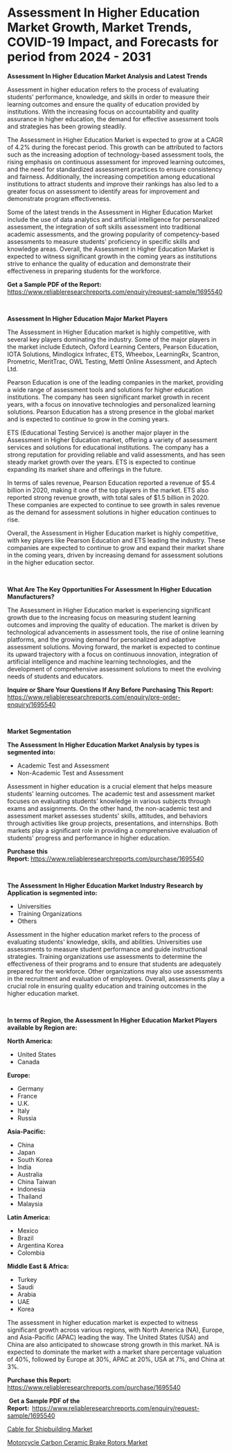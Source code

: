 <p><h1>Assessment In Higher Education Market Growth, Market Trends, COVID-19 Impact, and Forecasts for period from 2024 - 2031</h1></p><p><strong>Assessment In Higher Education Market Analysis and Latest Trends</strong></p>
<p><p>Assessment in higher education refers to the process of evaluating students' performance, knowledge, and skills in order to measure their learning outcomes and ensure the quality of education provided by institutions. With the increasing focus on accountability and quality assurance in higher education, the demand for effective assessment tools and strategies has been growing steadily.</p><p>The Assessment in Higher Education Market is expected to grow at a CAGR of 4.2% during the forecast period. This growth can be attributed to factors such as the increasing adoption of technology-based assessment tools, the rising emphasis on continuous assessment for improved learning outcomes, and the need for standardized assessment practices to ensure consistency and fairness. Additionally, the increasing competition among educational institutions to attract students and improve their rankings has also led to a greater focus on assessment to identify areas for improvement and demonstrate program effectiveness.</p><p>Some of the latest trends in the Assessment in Higher Education Market include the use of data analytics and artificial intelligence for personalized assessment, the integration of soft skills assessment into traditional academic assessments, and the growing popularity of competency-based assessments to measure students' proficiency in specific skills and knowledge areas. Overall, the Assessment in Higher Education Market is expected to witness significant growth in the coming years as institutions strive to enhance the quality of education and demonstrate their effectiveness in preparing students for the workforce.</p></p>
<p><strong>Get a Sample PDF of the Report:&nbsp;</strong> <a href="https://www.reliableresearchreports.com/enquiry/request-sample/1695540">https://www.reliableresearchreports.com/enquiry/request-sample/1695540</a></p>
<p>&nbsp;</p>
<p><strong>Assessment In Higher Education Major Market Players</strong></p>
<p><p>The Assessment in Higher Education market is highly competitive, with several key players dominating the industry. Some of the major players in the market include Edutech, Oxford Learning Centers, Pearson Education, IOTA Solutions, Mindlogicx Infratec, ETS, Wheebox, LearningRx, Scantron, Prometric, MeritTrac, OWL Testing, Mettl Online Assessment, and Aptech Ltd.</p><p>Pearson Education is one of the leading companies in the market, providing a wide range of assessment tools and solutions for higher education institutions. The company has seen significant market growth in recent years, with a focus on innovative technologies and personalized learning solutions. Pearson Education has a strong presence in the global market and is expected to continue to grow in the coming years.</p><p>ETS (Educational Testing Service) is another major player in the Assessment in Higher Education market, offering a variety of assessment services and solutions for educational institutions. The company has a strong reputation for providing reliable and valid assessments, and has seen steady market growth over the years. ETS is expected to continue expanding its market share and offerings in the future.</p><p>In terms of sales revenue, Pearson Education reported a revenue of $5.4 billion in 2020, making it one of the top players in the market. ETS also reported strong revenue growth, with total sales of $1.5 billion in 2020. These companies are expected to continue to see growth in sales revenue as the demand for assessment solutions in higher education continues to rise.</p><p>Overall, the Assessment in Higher Education market is highly competitive, with key players like Pearson Education and ETS leading the industry. These companies are expected to continue to grow and expand their market share in the coming years, driven by increasing demand for assessment solutions in the higher education sector.</p></p>
<p>&nbsp;</p>
<p><strong>What Are The Key Opportunities For Assessment In Higher Education Manufacturers?</strong></p>
<p><p>The Assessment in Higher Education market is experiencing significant growth due to the increasing focus on measuring student learning outcomes and improving the quality of education. The market is driven by technological advancements in assessment tools, the rise of online learning platforms, and the growing demand for personalized and adaptive assessment solutions. Moving forward, the market is expected to continue its upward trajectory with a focus on continuous innovation, integration of artificial intelligence and machine learning technologies, and the development of comprehensive assessment solutions to meet the evolving needs of students and educators.</p></p>
<p><strong>Inquire or Share Your Questions If Any Before Purchasing This Report:</strong> <a href="https://www.reliableresearchreports.com/enquiry/pre-order-enquiry/1695540">https://www.reliableresearchreports.com/enquiry/pre-order-enquiry/1695540</a></p>
<p>&nbsp;</p>
<p><strong>Market Segmentation</strong></p>
<p><strong>The Assessment In Higher Education Market Analysis by types is segmented into:</strong></p>
<p><ul><li>Academic Test and Assessment</li><li>Non-Academic Test and Assessment</li></ul></p>
<p><p>Assessment in higher education is a crucial element that helps measure students' learning outcomes. The academic test and assessment market focuses on evaluating students' knowledge in various subjects through exams and assignments. On the other hand, the non-academic test and assessment market assesses students' skills, attitudes, and behaviors through activities like group projects, presentations, and internships. Both markets play a significant role in providing a comprehensive evaluation of students' progress and performance in higher education.</p></p>
<p><strong>Purchase this Report:&nbsp;</strong><a href="https://www.reliableresearchreports.com/purchase/1695540">https://www.reliableresearchreports.com/purchase/1695540</a></p>
<p>&nbsp;</p>
<p><strong>The Assessment In Higher Education Market Industry Research by Application is segmented into:</strong></p>
<p><ul><li>Universities</li><li>Training Organizations</li><li>Others</li></ul></p>
<p><p>Assessment in the higher education market refers to the process of evaluating students' knowledge, skills, and abilities. Universities use assessments to measure student performance and guide instructional strategies. Training organizations use assessments to determine the effectiveness of their programs and to ensure that students are adequately prepared for the workforce. Other organizations may also use assessments in the recruitment and evaluation of employees. Overall, assessments play a crucial role in ensuring quality education and training outcomes in the higher education market.</p></p>
<p>&nbsp;</p>
<p><strong>In terms of Region, the Assessment In Higher Education Market Players available by Region are:</strong></p>
<p>
    <p> <strong> North America: </strong>
        <ul>
            <li>United States</li>
            <li>Canada</li>
        </ul>
        </p> 
    <p> <strong> Europe: </strong>
        <ul>
            <li>Germany</li>
            <li>France</li>
            <li>U.K.</li>
            <li>Italy</li>
            <li>Russia</li>
        </ul>
        </p> 
    <p> <strong> Asia-Pacific: </strong>
        <ul>
            <li>China</li>
            <li>Japan</li>
            <li>South Korea</li>
            <li>India</li>
            <li>Australia</li>
            <li>China Taiwan</li>
            <li>Indonesia</li>
            <li>Thailand</li>
            <li>Malaysia</li>
        </ul>
        </p> 
    <p> <strong> Latin America: </strong>
        <ul>
            <li>Mexico</li>
            <li>Brazil</li>
            <li>Argentina Korea</li>
            <li>Colombia</li>
        </ul>
        </p> 
    <p> <strong> Middle East & Africa: </strong>
        <ul>
            <li>Turkey</li>
            <li>Saudi</li>
            <li>Arabia</li>
            <li>UAE</li>
            <li>Korea</li>
        </ul>
    </p>
    </p>
<p><p>The assessment in higher education market is expected to witness significant growth across various regions, with North America (NA), Europe, and Asia-Pacific (APAC) leading the way. The United States (USA) and China are also anticipated to showcase strong growth in this market. NA is expected to dominate the market with a market share percentage valuation of 40%, followed by Europe at 30%, APAC at 20%, USA at 7%, and China at 3%.</p></p>
<p><strong>Purchase this Report: </strong><a href="https://www.reliableresearchreports.com/purchase/1695540">https://www.reliableresearchreports.com/purchase/1695540</a></p>
<p>&nbsp;<strong>Get a Sample PDF of the Report:&nbsp;&nbsp;</strong><a href="https://www.reliableresearchreports.com/enquiry/request-sample/1695540">https://www.reliableresearchreports.com/enquiry/request-sample/1695540</a></p>
<p><strong></strong></p>
<p><p><a href="https://issuu.com/reportprime-2/docs/cable-for-shipbuilding-market-size-2030.pptx">Cable for Shipbuilding Market</a></p><p><a href="https://issuu.com/reportprime-2/docs/motorcycle-carbon-ceramic-brake-rotors-market-size">Motorcycle Carbon Ceramic Brake Rotors Market</a></p></p>